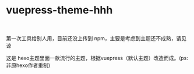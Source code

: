 # vuepress-theme-hhh
 
 
第一次工具给别人用，目前还没上传到 npm，主要是考虑到主题还不成熟，请见谅


这是 hexo主题里面一款流行的主题，根据vuepress（默认主题）改造而成。(ps: 非原hexo作者重制)
